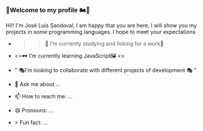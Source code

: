 ### 👦Welcome to my profile 🏍🧨 

Hi!! I'm José Luis Sandoval, I am happy that you are here, I will show you my projects in some programming languages. I hope to meet your expectations


- >> 🧭 I’m currently studying and lloking for a work🏡
- <>🕶 I’m currently learning JavaScript🖼 <>
- " 🎭I’m looking to collaborate with different projects of development 🎭 "

- 💬 Ask me about ...
- 📫 How to reach me: ...
- 😄 Pronouns: ...
- ⚡ Fun fact: ...

